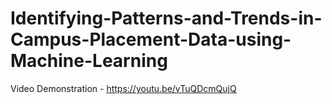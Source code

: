 # Identifying-Patterns-and-Trends-in-Campus-Placement-Data-using-Machine-Learning

Video Demonstration - https://youtu.be/vTuQDcmQujQ
